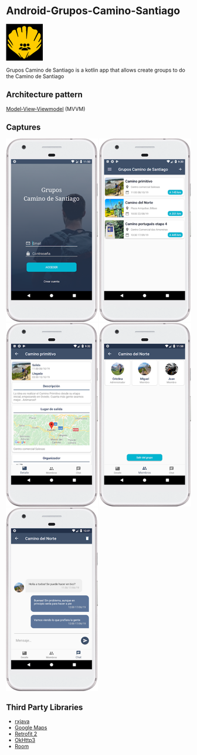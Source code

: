 # Android-Grupos-Camino-Santiago
<img src="captures/logo.png" width="100"/>

Grupos Camino de Santiago  is a kotlin app that allows create groups to do the Camino de Santiago

## Architecture pattern
[Model‑View‑Viewmodel](https://en.wikipedia.org/wiki/Model–view–viewmodel) (MVVM)

## Captures
<img src="captures/img1.png" width="250"/>
<img src="captures/img2.png" width="250"/>
<br>
<img src="captures/img3.png" width="250"/>
<img src="captures/img4.png" width="250"/>
<br>
<img src="captures/img5.png" width="250"/>



## Third Party Libraries
* [rxjava](https://github.com/ReactiveX/RxJava)
* [Google Maps](https://developers.google.com/maps/documentation/android-sdk)
* [Retrofit 2](http://square.github.io/retrofit/)
* [OkHttp3](https://github.com/square/okhttp)
* [Room](https://developer.android.com/training/data-storage/room)

